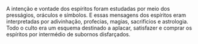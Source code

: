 ﻿A intenção e vontade dos espíritos foram estudadas por meio dos presságios, oráculos e símbolos. E essas mensagens dos espíritos eram interpretadas por adivinhação, profecias, magias, sacrificios e astrologia. Todo o culto era um esquema destinado a aplacar, satisfazer e comprar os espíritos por intermédio de subornos disfarçados.